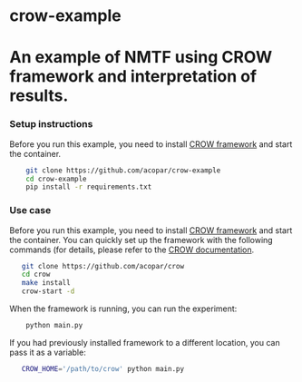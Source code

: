 # crow-example

# An example of NMTF using CROW framework and interpretation of results.

### Setup instructions

Before you run this example, you need to install [CROW framework](https://github.com/acopar/crow) and start the container.

```sh
    git clone https://github.com/acopar/crow-example
    cd crow-example
    pip install -r requirements.txt 
```

### Use case

Before you run this example, you need to install [CROW framework](https://github.com/acopar/crow) and start the container. You can quickly set up the framework with the following commands (for details, please refer to the [CROW documentation](https://crow.readthedocs.io/).

```sh
   git clone https://github.com/acopar/crow
   cd crow
   make install
   crow-start -d
```

When the framework is running, you can run the experiment:

```sh
    python main.py
```

If you had previously installed framework to a different location, you can pass it as a variable:

```sh
   CROW_HOME='/path/to/crow' python main.py
```
